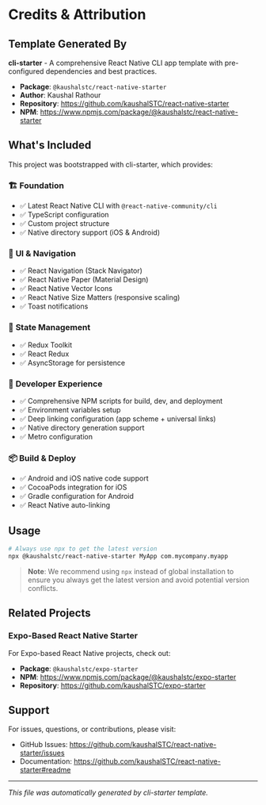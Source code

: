 # Credits & Attribution

## Template Generated By
**cli-starter** - A comprehensive React Native CLI app template with pre-configured dependencies and best practices.

- **Package**: `@kaushalstc/react-native-starter`
- **Author**: Kaushal Rathour
- **Repository**: https://github.com/kaushalSTC/react-native-starter
- **NPM**: https://www.npmjs.com/package/@kaushalstc/react-native-starter

## What's Included

This project was bootstrapped with cli-starter, which provides:

### 🏗️ **Foundation**
- ✅ Latest React Native CLI with `@react-native-community/cli`
- ✅ TypeScript configuration
- ✅ Custom project structure
- ✅ Native directory support (iOS & Android)

### 📱 **UI & Navigation**
- ✅ React Navigation (Stack Navigator)
- ✅ React Native Paper (Material Design)
- ✅ React Native Vector Icons
- ✅ React Native Size Matters (responsive scaling)
- ✅ Toast notifications

### 🔧 **State Management**
- ✅ Redux Toolkit
- ✅ React Redux
- ✅ AsyncStorage for persistence

### 🚀 **Developer Experience**
- ✅ Comprehensive NPM scripts for build, dev, and deployment
- ✅ Environment variables setup
- ✅ Deep linking configuration (app scheme + universal links)
- ✅ Native directory generation support
- ✅ Metro configuration

### 📦 **Build & Deploy**
- ✅ Android and iOS native code support
- ✅ CocoaPods integration for iOS
- ✅ Gradle configuration for Android
- ✅ React Native auto-linking

## Usage
```bash
# Always use npx to get the latest version
npx @kaushalstc/react-native-starter MyApp com.mycompany.myapp
```

> **Note**: We recommend using `npx` instead of global installation to ensure you always get the latest version and avoid potential version conflicts.

## Related Projects

### Expo-Based React Native Starter
For Expo-based React Native projects, check out:
- **Package**: `@kaushalstc/expo-starter`
- **NPM**: https://www.npmjs.com/package/@kaushalstc/expo-starter
- **Repository**: https://github.com/kaushalSTC/expo-starter

## Support
For issues, questions, or contributions, please visit:
- GitHub Issues: https://github.com/kaushalSTC/react-native-starter/issues
- Documentation: https://github.com/kaushalSTC/react-native-starter#readme

---
*This file was automatically generated by cli-starter template.*

